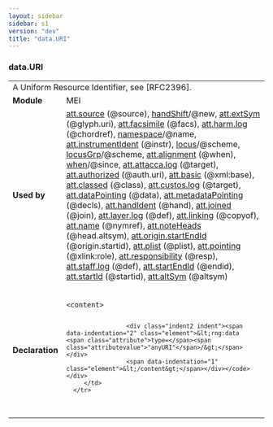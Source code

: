 ```yaml
---
layout: sidebar
sidebar: s1
version: "dev"
title: "data.URI"
---
```

<div class="macroSpec">
   <h3 id="data.URI">data.URI</h3>
   <table class="wovenodd">
      <tr>
         <td colspan="2" class="wovenodd-col2">A Uniform Resource Identifier, see [RFC2396].</td>
      </tr>
      <tr>
         <td class="wovenodd-col1"><strong>Module</strong></td>
         <td class="wovenodd-col2">MEI</td>
      </tr>
      <tr>
         <td class="wovenodd-col1"><strong>Used by</strong></td>
         <td class="wovenodd-col2">
            <div class="parent"><a class="link_odd_classSpec" href="{{ site.baseurl }}/{{ page.version }}/attribute-classes/att.source.html">att.source</a> (@source), <a class="link_odd_classSpec" href="{{ site.baseurl }}/{{ page.version }}/elements/handshift.html">handShift</a>/@new, <a class="link_odd_classSpec" href="{{ site.baseurl }}/{{ page.version }}/attribute-classes/att.extsym.html">att.extSym</a> (@glyph.uri), <a class="link_odd_classSpec" href="{{ site.baseurl }}/{{ page.version }}/attribute-classes/att.facsimile.html">att.facsimile</a> (@facs), <a class="link_odd_classSpec" href="{{ site.baseurl }}/{{ page.version }}/attribute-classes/att.harm.log.html">att.harm.log</a> (@chordref), <a class="link_odd_classSpec" href="{{ site.baseurl }}/{{ page.version }}/elements/namespace.html">namespace</a>/@name, <a class="link_odd_classSpec" href="{{ site.baseurl }}/{{ page.version }}/attribute-classes/att.instrumentident.html">att.instrumentIdent</a> (@instr), <a class="link_odd_classSpec" href="{{ site.baseurl }}/{{ page.version }}/elements/locus.html">locus</a>/@scheme, <a class="link_odd_classSpec" href="{{ site.baseurl }}/{{ page.version }}/elements/locusgrp.html">locusGrp</a>/@scheme, <a class="link_odd_classSpec" href="{{ site.baseurl }}/{{ page.version }}/attribute-classes/att.alignment.html">att.alignment</a> (@when), <a class="link_odd_classSpec" href="{{ site.baseurl }}/{{ page.version }}/elements/when.html">when</a>/@since, <a class="link_odd_classSpec" href="{{ site.baseurl }}/{{ page.version }}/attribute-classes/att.attacca.log.html">att.attacca.log</a> (@target), <a class="link_odd_classSpec" href="{{ site.baseurl }}/{{ page.version }}/attribute-classes/att.authorized.html">att.authorized</a> (@auth.uri), <a class="link_odd_classSpec" href="{{ site.baseurl }}/{{ page.version }}/attribute-classes/att.basic.html">att.basic</a> (@xml:base), <a class="link_odd_classSpec" href="{{ site.baseurl }}/{{ page.version }}/attribute-classes/att.classed.html">att.classed</a> (@class), <a class="link_odd_classSpec" href="{{ site.baseurl }}/{{ page.version }}/attribute-classes/att.custos.log.html">att.custos.log</a> (@target), <a class="link_odd_classSpec" href="{{ site.baseurl }}/{{ page.version }}/attribute-classes/att.datapointing.html">att.dataPointing</a> (@data), <a class="link_odd_classSpec" href="{{ site.baseurl }}/{{ page.version }}/attribute-classes/att.metadatapointing.html">att.metadataPointing</a> (@decls), <a class="link_odd_classSpec" href="{{ site.baseurl }}/{{ page.version }}/attribute-classes/att.handident.html">att.handIdent</a> (@hand), <a class="link_odd_classSpec" href="{{ site.baseurl }}/{{ page.version }}/attribute-classes/att.joined.html">att.joined</a> (@join), <a class="link_odd_classSpec" href="{{ site.baseurl }}/{{ page.version }}/attribute-classes/att.layer.log.html">att.layer.log</a> (@def), <a class="link_odd_classSpec" href="{{ site.baseurl }}/{{ page.version }}/attribute-classes/att.linking.html">att.linking</a> (@copyof), <a class="link_odd_classSpec" href="{{ site.baseurl }}/{{ page.version }}/attribute-classes/att.name.html">att.name</a> (@nymref), <a class="link_odd_classSpec" href="{{ site.baseurl }}/{{ page.version }}/attribute-classes/att.noteheads.html">att.noteHeads</a> (@head.altsym), <a class="link_odd_classSpec" href="{{ site.baseurl }}/{{ page.version }}/attribute-classes/att.origin.startendid.html">att.origin.startEndId</a> (@origin.startid), <a class="link_odd_classSpec" href="{{ site.baseurl }}/{{ page.version }}/attribute-classes/att.plist.html">att.plist</a> (@plist), <a class="link_odd_classSpec" href="{{ site.baseurl }}/{{ page.version }}/attribute-classes/att.pointing.html">att.pointing</a> (@xlink:role), <a class="link_odd_classSpec" href="{{ site.baseurl }}/{{ page.version }}/attribute-classes/att.responsibility.html">att.responsibility</a> (@resp), <a class="link_odd_classSpec" href="{{ site.baseurl }}/{{ page.version }}/attribute-classes/att.staff.log.html">att.staff.log</a> (@def), <a class="link_odd_classSpec" href="{{ site.baseurl }}/{{ page.version }}/attribute-classes/att.startendid.html">att.startEndId</a> (@endid), <a class="link_odd_classSpec" href="{{ site.baseurl }}/{{ page.version }}/attribute-classes/att.startid.html">att.startId</a> (@startid), <a class="link_odd_classSpec" href="{{ site.baseurl }}/{{ page.version }}/attribute-classes/att.altsym.html">att.altSym</a> (@altsym)
            </div>
         </td>
      </tr>
      <tr>
         <td class="wovenodd-col1"><strong>Declaration</strong></td>
         <td class="wovenodd-col2">
            <div class="code" xml:space="preserve" data-lang="ODD"><code>
                  <div class="indent1 indent"><span data-indentation="1" class="element">&lt;content&gt;</span>
                     
                     <div class="indent2 indent"><span data-indentation="2" class="element">&lt;rng:data <span class="attribute">type=</span><span class="attributevalue">"anyURI"</span>/&gt;</span></div>
                     <span data-indentation="1" class="element">&lt;/content&gt;</span></div></code></div>
         </td>
      </tr>
   </table>
</div>